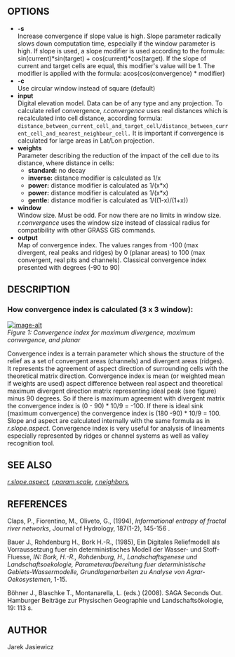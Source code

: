 ## OPTIONS

  - **-s**  
    Increase convergence if slope value is high. Slope parameter
    radically slows down computation time, especially if the window
    parameter is high. If slope is used, a slope modifier is used
    according to the formula: sin(current)\*sin(target) +
    cos(current)\*cos(target). If the slope of current and target cells
    are equal, this modifier's value will be 1. The modifier is applied
    with the formula: acos(cos(convergence) \* modifier)
  - **-c**  
    Use circular window instead of square (default)
  - **input**  
    Digital elevation model. Data can be of any type and any projection.
    To calculate relief convergence, *r.convergence* uses real distances
    which is recalculated into cell distance, according formula:  
    `distance_between_current_cell_and_target_cell/distance_between_current_cell_and_nearest_neighbour_cell.`
    It is important if convergence is calculated for large areas in
    Lat/Lon projection.
  - **weights**  
    Parameter describing the reduction of the impact of the cell due to
    its distance, where distance in cells:
      - **standard:** no decay
      - **inverse:** distance modifier is calculated as 1/x
      - **power:** distance modifier is calculated as 1/(x\*x)
      - **power:** distance modifier is calculated as 1/(x\*x)
      - **gentle:** distance modifier is calculated as 1/((1-x)/(1+x))
  - **window**  
    Window size. Must be odd. For now there are no limits in window
    size. *r.convergence* uses the window size instead of classical
    radius for compatibility with other GRASS GIS commands.
  - **output**  
    Map of convergence index. The values ranges from -100 (max
    divergent, real peaks and ridges) by 0 (planar areas) to 100 (max
    convergent, real pits and channels). Classical convergence index
    presented with degrees (-90 to 90)

## DESCRIPTION

### How convergence index is calculated (3 x 3 window):

[![image-alt](conv.png)](conv.png)  
*Figure 1: Convergence index for maximum divergence, maximum
convergence, and planar*

Convergence index is a terrain parameter which shows the structure of
the relief as a set of convergent areas (channels) and divergent areas
(ridges). It represents the agreement of aspect direction of surrounding
cells with the theoretical matrix direction. Convergence index is mean
(or weighted mean if weights are used) aspect difference between real
aspect and theoretical maximum divergent direction matrix representing
ideal peak (see figure) minus 90 degrees. So if there is maximum
agreement with divergent matrix the convergence index is (0 - 90) \*
10/9 = -100. If there is ideal sink (maximum convergence) the
convergence index is (180 -90) \* 10/9 = 100. Slope and aspect are
calculated internally with the same formula as in *r.slope.aspect*.
Convergence index is very useful for analysis of lineaments especially
represented by ridges or channel systems as well as valley recognition
tool.

## SEE ALSO

*[r.slope.aspect](https://grass.osgeo.org/grass-stable/manuals/r.slope.aspect.html),
[r.param.scale](https://grass.osgeo.org/grass-stable/manuals/r.param.scale.html),
[r.neighbors](https://grass.osgeo.org/grass-stable/manuals/r.neighbors.html),*

## REFERENCES

Claps, P., Fiorentino, M., Oliveto, G., (1994), *Informational entropy
of fractal river networks*, Journal of Hydrology, 187(1-2), 145-156 .

Bauer J., Rohdenburg H., Bork H.-R., (1985), Ein Digitales Reliefmodell
als Vorraussetzung fuer ein deterministisches Modell der Wasser- und
Stoff-Fluesse, *IN: Bork, H.-R., Rohdenburg, H., Landschaftsgenese und
Landschaftsoekologie, Parameteraufbereitung fuer deterministische
Gebiets-Wassermodelle, Grundlagenarbeiten zu Analyse von
Agrar-Oekosystemen*, 1-15.

Böhner J., Blaschke T., Montanarella, L. (eds.) (2008). SAGA Seconds
Out. Hamburger Beiträge zur Physischen Geographie und
Landschaftsökologie, 19: 113 s.

## AUTHOR

Jarek Jasiewicz
